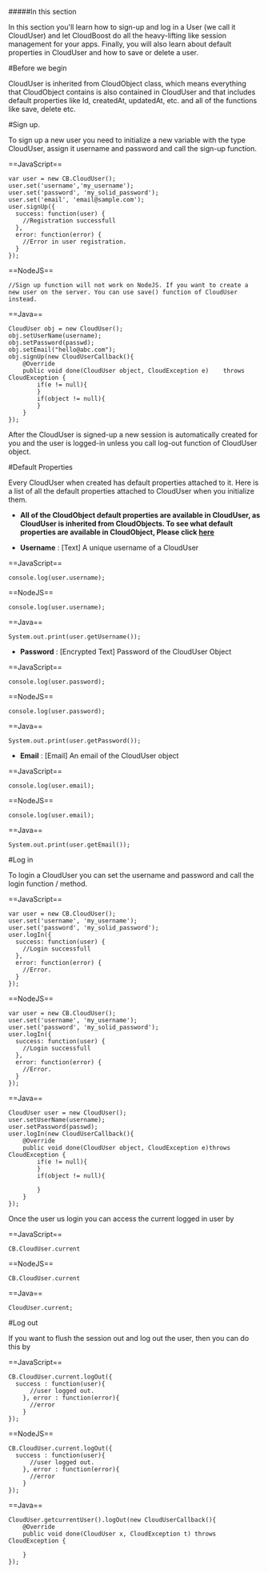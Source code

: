 #####In this section

In this section you'll learn how to sign-up and log in a User (we call it CloudUser) and let CloudBoost do all the heavy-lifting like session management for your apps. Finally, you will also learn about default properties in CloudUser and how to save or delete a user. 

#Before we begin

CloudUser is inherited from CloudObject class, which means everything that CloudObject contains is also contained in CloudUser and that includes default properties like Id, createdAt, updatedAt, etc. and all of the functions like save, delete etc. 

#Sign up.

To sign up a new user you need to initialize a new variable with the type CloudUser, assign it username and password and call the sign-up function. 

==JavaScript==
<span class="js-lines" data-query="signup">
```
var user = new CB.CloudUser();
user.set('username','my_username');
user.set('password', 'my_solid_password');
user.set('email', 'email@sample.com');
user.signUp({
  success: function(user) {
    //Registration successfull
  },
  error: function(error) {
    //Error in user registration.
  }
});
```
</span>

==NodeJS==
<span class="nodejs-lines" data-query="signup">
```
//Sign up function will not work on NodeJS. If you want to create a new user on the server. You can use save() function of CloudUser instead. 
```
</span>

==Java==
<span class="java-lines" data-query="signup">
```
CloudUser obj = new CloudUser();
obj.setUserName(username);
obj.setPassword(passwd);
obj.setEmail("hello@abc.com");
obj.signUp(new CloudUserCallback(){
	@Override
	public void done(CloudUser object, CloudException e)	throws CloudException {
		if(e != null){
		}
		if(object != null){
		}
	}
});
```
</span>

After the CloudUser is signed-up a new session is automatically created for you and the user is logged-in unless you call log-out function of CloudUser object. 

#Default Properties

Every CloudUser when created has default properties attached to it. Here is a list of all the default properties attached to CloudUser when you initialize them. 

* **All of the CloudObject default properties are available in CloudUser, as CloudUser is inherited from CloudObjects. To see what default properties are available in CloudObject, Please click [here](?lang=en&category=datastorage&subcategory=objects)**

* **Username** : [Text] A unique username of a CloudUser

==JavaScript==
<span class="js-lines" data-query="viewusername">
```
console.log(user.username);
```
</span>

==NodeJS==
<span class="nodejs-lines" data-query="viewusername">
```
console.log(user.username);
```
</span>

==Java==
<span class="java-lines" data-query="viewusername">
```
System.out.print(user.getUsername());
```
</span>

* **Password** : [Encrypted Text] Password of the CloudUser Object

==JavaScript==
<span class="js-lines" data-query="viewpass">
```
console.log(user.password);
```
</span>

==NodeJS==
<span class="nodejs-lines" data-query="viewpass">
```
console.log(user.password);
```
</span>

==Java==
<span class="java-lines" data-query="viewpass">
```
System.out.print(user.getPassword());
```
</span>

* **Email** : [Email] An email of the CloudUser object

==JavaScript==
<span class="js-lines" data-query="viewemail">
```
console.log(user.email);
```
</span>

==NodeJS==
<span class="nodejs-lines" data-query="viewemail">
```
console.log(user.email);
```
</span>

==Java==
<span class="java-lines" data-query="viewemail">
```
System.out.print(user.getEmail());
```
</span>

#Log in

To login a CloudUser you can set the username and password and call the login function / method. 

==JavaScript==
<span class="js-lines" data-query="login">
```
var user = new CB.CloudUser();
user.set('username', 'my_username');
user.set('password', 'my_solid_password');
user.logIn({
  success: function(user) {
    //Login successfull
  },
  error: function(error) {
    //Error.
  }
});
```
</span>

==NodeJS==
<span class="nodejs-lines" data-query="login">
```
var user = new CB.CloudUser();
user.set('username', 'my_username');
user.set('password', 'my_solid_password');
user.logIn({
  success: function(user) {
    //Login successfull
  },
  error: function(error) {
    //Error.
  }
});
```
</span>

==Java==
<span class="java-lines" data-query="login">
```
CloudUser user = new CloudUser();
user.setUserName(username);
user.setPassword(passwd);
user.logIn(new CloudUserCallback(){
	@Override
	public void done(CloudUser object, CloudException e)throws CloudException {
		if(e != null){
		}				
		if(object != null){
					
		}
	}
});
```
</span>

Once the user us login you can access the current logged in user by 

==JavaScript==
<span class="js-lines" data-query="viewcurrent">
```
CB.CloudUser.current
```
</span>

==NodeJS==
<span class="nodejs-lines" data-query="viewcurrent">
```
CB.CloudUser.current
```
</span>

==Java==
<span class="java-lines" data-query="viewcurrent">
```
CloudUser.current;
```
</span>

#Log out

If you want to flush the session out and log out the user, then you can do this by

==JavaScript==
<span class="js-lines" data-query="logout">
```
CB.CloudUser.current.logOut({
  success : function(user){
      //user logged out.
    }, error : function(error){
      //error
    }
});
```
</span>

==NodeJS==
<span class="nodejs-lines" data-query="logout">
```
CB.CloudUser.current.logOut({
  success : function(user){
      //user logged out.
    }, error : function(error){
      //error
    }
});
```
</span>

==Java==
<span class="java-lines" data-query="logout">
```
CloudUser.getcurrentUser().logOut(new CloudUserCallback(){
	@Override
	public void done(CloudUser x, CloudException t)	throws CloudException {
						
	}		
});
```
</span>
